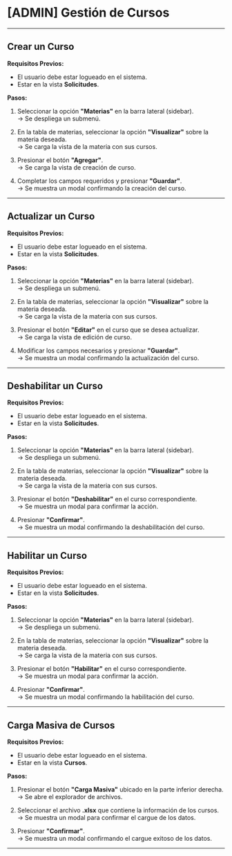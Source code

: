 # [ADMIN] Gestión de Cursos

---

## Crear un Curso

**Requisitos Previos:**  
- El usuario debe estar logueado en el sistema.  
- Estar en la vista **Solicitudes**.

**Pasos:**  
1. Seleccionar la opción **"Materias"** en la barra lateral (sidebar).  
   → Se despliega un submenú.  

2. En la tabla de materias, seleccionar la opción **"Visualizar"** sobre la materia deseada.  
   → Se carga la vista de la materia con sus cursos.  

3. Presionar el botón **"Agregar"**.  
   → Se carga la vista de creación de curso.  

4. Completar los campos requeridos y presionar **"Guardar"**.  
   → Se muestra un modal confirmando la creación del curso.  

---

## Actualizar un Curso

**Requisitos Previos:**  
- El usuario debe estar logueado en el sistema.  
- Estar en la vista **Solicitudes**.

**Pasos:**  
1. Seleccionar la opción **"Materias"** en la barra lateral (sidebar).  
   → Se despliega un submenú.  

2. En la tabla de materias, seleccionar la opción **"Visualizar"** sobre la materia deseada.  
   → Se carga la vista de la materia con sus cursos.  

3. Presionar el botón **"Editar"** en el curso que se desea actualizar.  
   → Se carga la vista de edición de curso.  

4. Modificar los campos necesarios y presionar **"Guardar"**.  
   → Se muestra un modal confirmando la actualización del curso.  

---

## Deshabilitar un Curso

**Requisitos Previos:**  
- El usuario debe estar logueado en el sistema.  
- Estar en la vista **Solicitudes**.

**Pasos:**  
1. Seleccionar la opción **"Materias"** en la barra lateral (sidebar).  
   → Se despliega un submenú.  

2. En la tabla de materias, seleccionar la opción **"Visualizar"** sobre la materia deseada.  
   → Se carga la vista de la materia con sus cursos.  

3. Presionar el botón **"Deshabilitar"** en el curso correspondiente.  
   → Se muestra un modal para confirmar la acción.  

4. Presionar **"Confirmar"**.  
   → Se muestra un modal confirmando la deshabilitación del curso.  

---

## Habilitar un Curso

**Requisitos Previos:**  
- El usuario debe estar logueado en el sistema.  
- Estar en la vista **Solicitudes**.

**Pasos:**  
1. Seleccionar la opción **"Materias"** en la barra lateral (sidebar).  
   → Se despliega un submenú.  

2. En la tabla de materias, seleccionar la opción **"Visualizar"** sobre la materia deseada.  
   → Se carga la vista de la materia con sus cursos.  

3. Presionar el botón **"Habilitar"** en el curso correspondiente.  
   → Se muestra un modal para confirmar la acción.  

4. Presionar **"Confirmar"**.  
   → Se muestra un modal confirmando la habilitación del curso.  

---

## Carga Masiva de Cursos

**Requisitos Previos:**  
- El usuario debe estar logueado en el sistema.  
- Estar en la vista **Cursos**.

**Pasos:**  
1. Presionar el botón **"Carga Masiva"** ubicado en la parte inferior derecha.  
   → Se abre el explorador de archivos.  

2. Seleccionar el archivo **.xlsx** que contiene la información de los cursos.  
   → Se muestra un modal para confirmar el cargue de los datos.  

3. Presionar **"Confirmar"**.  
   → Se muestra un modal confirmando el cargue exitoso de los datos.  

---

